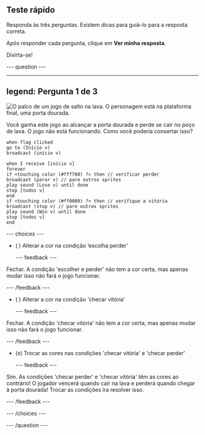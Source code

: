 ## Teste rápido

Responda às três perguntas. Existem dicas para guiá-lo para a resposta correta.

Após responder cada pergunta, clique em **Ver minha resposta**.

Divirta-se!

--- question ---

---
legend: Pergunta 1 de 3
---

![O palco de um jogo de salto na lava. O personagem está na plataforma final, uma porta dourada.](images/quiz-lava-stage.png)

Você ganha este jogo ao alcançar a porta dourada e perde se cair no poço de lava. O jogo não está funcionando. Como você poderia consertar isso?

```blocks3
when flag clicked
go to (Início v)
broadcast (início v)
```

```blocks3
when I receive [início v]
forever
if <touching color (#fff700) ?> then // verificar perder
broadcast (parar v) // pare outros sprites
play sound (Lose v) until done
stop [todos v]
end
if <touching color (#ff0000) ?> then // verifique a vitória
broadcast (stop v) // pare outros sprites
play sound (Win v) until done
stop [todos v]
end
```


--- choices ---

- ( ) Alterar a cor na condição ‘escolha perder’

  --- feedback ---

Fechar. A condição 'escolher e perder' não tem a cor certa, mas apenas mudar isso não fará o jogo funcionar.

  --- /feedback ---

- ( ) Alterar a cor na condição 'checar vitória'

  --- feedback ---

Fechar. A condição 'checar vitória' não tem a cor certa, mas apenas mudar isso não fará o jogo funcionar.

  --- /feedback ---

- (x) Trocar as cores nas condições 'checar vitória' e 'checar perder'

  --- feedback ---

Sim. As condições 'checar perder' e 'checar vitória' têm as cores ao contrário! O jogador vencerá quando cair na lava e perderá quando chegar à porta dourada! Trocar as condições ira resolver isso.

  --- /feedback ---

--- /choices ---

--- /question ---
